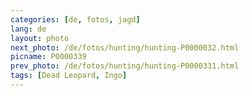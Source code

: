 ```yaml
---
categories: [de, fotos, jagd]
lang: de
layout: photo
next_photo: /de/fotos/hunting/hunting-P0000032.html
picname: P0000339
prev_photo: /de/fotos/hunting/hunting-P0000331.html
tags: [Dead Leopard, Ingo]
---
```

